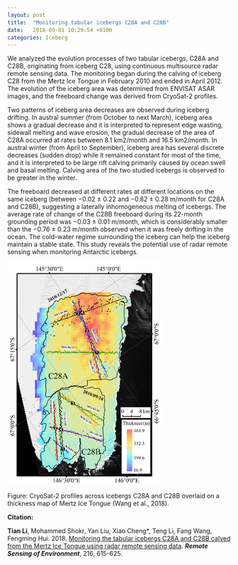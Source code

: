 ```yaml
---
layout: post
title:  "Monitoring tabular icebergs C28A and C28B"
date:   2018-09-01 10:29:54 +0100
categories: Iceberg
---
```

We analyzed the evolution processes of two tabular icebergs, C28A and C28B, originating from iceberg C28, using continuous multisource radar remote sensing data. The monitoring began during the calving of iceberg C28 from the Mertz Ice Tongue in February 2010 and ended in April 2012. The evolution of the iceberg area was determined from ENVISAT ASAR images, and the freeboard change was derived from CryoSat-2 profiles. 

Two patterns of iceberg area decreases are observed during iceberg drifting. In austral summer (from October to next March), iceberg area shows a gradual decrease and it is interpreted to represent edge wasting, sidewall melting and wave erosion, the gradual decrease of the area of C28A occurred at rates between 8.1 km2/month and 16.5 km2/month. In austral winter (from April to September), iceberg area has several discrete decreases (sudden drop) while it remained constant for most of the time, and it is interpreted to be large rift calving primarily caused by ocean swell and basal melting. Calving area of the two studied icebergs is observed to be greater in the winter. 

The freeboard decreased at different rates at different locations on the same iceberg (between −0.02 ± 0.22 and −0.82 ± 0.28 m/month for C28A and C28B), suggesting a laterally inhomogeneous melting of icebergs. The average rate of change of the C28B freeboard during its 22-month grounding period was −0.03 ± 0.01 m/month, which is considerably smaller than the −0.76 ± 0.23 m/month observed when it was freely drifting in the ocean. The cold-water regime surrounding the iceberg can help the iceberg maintain a stable state. This study reveals the potential use of radar remote sensing when monitoring Antarctic icebergs.

<img src="../pics/RSE_Mertz.jpg" alt="drawing" width="350"/>

Figure: CryoSat-2 profiles across icebergs C28A and C28B overlaid on a thickness map of Mertz Ice Tongue (Wang et al., 2018).


**Citation:**

**Tian Li**, Mohammed Shokr, Yan Liu, Xiao Cheng\*, Teng Li, Fang Wang, Fengming Hui. 2018. [Monitoring the tabular icebergs C28A and C28B calved from the Mertz Ice Tongue using radar remote sensing data](https://www.sciencedirect.com/science/article/abs/pii/S0034425718303614). ***Remote Sensing of Environment***, 216, 615-625.
